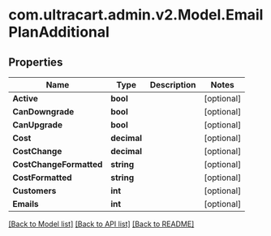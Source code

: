 
# com.ultracart.admin.v2.Model.EmailPlanAdditional

## Properties

Name | Type | Description | Notes
------------ | ------------- | ------------- | -------------
**Active** | **bool** |  | [optional] 
**CanDowngrade** | **bool** |  | [optional] 
**CanUpgrade** | **bool** |  | [optional] 
**Cost** | **decimal** |  | [optional] 
**CostChange** | **decimal** |  | [optional] 
**CostChangeFormatted** | **string** |  | [optional] 
**CostFormatted** | **string** |  | [optional] 
**Customers** | **int** |  | [optional] 
**Emails** | **int** |  | [optional] 

[[Back to Model list]](../README.md#documentation-for-models)
[[Back to API list]](../README.md#documentation-for-api-endpoints)
[[Back to README]](../README.md)

